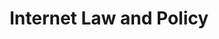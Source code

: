 ---
title: Internet Law and Policy
number: COMM 492
course-type: [Additional]
description:  
bulletin-link: http://bulletins.psu.edu/undergrad/courses/c/comm/492
pathway-list: [Interactive Media Developer, Media for Civic Engagement]
---